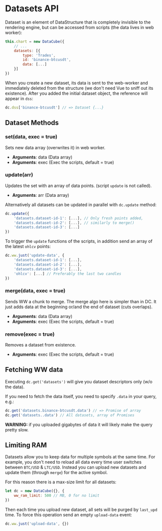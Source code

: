 
# Datasets API

Dataset is an element of DataStructure that is completely invisible to the rendering engine, but can be accessed from scripts (the data lives in web worker):

```js
this.chart = new DataCube({
    // ...
    datasets: [{
        type: 'Trades',
        id: 'binance-btcusdt',
        data: [...]
    }]
})
```

When you create a new dataset, its data is sent to the web-worker and immediately deleted from the structure (we don't need Vue to sniff out its existence).
After you added the initial dataset object, the reference will appear in `dss`:


```js
dc.dss['binance-btcusdt'] // => Dataset {...}
```

## Dataset Methods

### set(data, exec = true)

Sets new data array (overwrites it) in web worker.

* **Arguments**: data (Data array)
* **Arguments**: exec (Exec the scripts, default = true)

### update(arr)

Updates the set with an array of data points. (script `update` is not called).

* **Arguments**: arr (Data array)

Alternatively all datasets can be updated in parallel with `dc.update` method:

```js
dc.update({
    'datasets.dataset-id-1': [...], // Only fresh points added,
    'datasets.dataset-id-2': [...], // similarly to merge()
    'datasets.dataset-id-3': [...]
})
```

To trigger the `update` functions of the scripts, in addition send an array of the latest `ohlcv` points:

```js
dc.ww.just('update-data', {
    'datasets.dataset-id-1': [...],
    'datasets.dataset-id-2': [...],
    'datasets.dataset-id-3': [...],
    'ohlcv': [...] // Preferably the last two candles
})
```

### merge(data, exec = true)

Sends WW a chunk to merge. The merge algo here is simpler than in DC. It just adds data at the beginning or/and the end of dataset (cuts overlaps).

* **Arguments**: data (Data array)
* **Arguments**: exec (Exec the scripts, default = true)

### remove(exec = true)

Removes a dataset from existence.

* **Arguments**: exec (Exec the scripts, default = true)

## Fetching WW data

Executing `dc.get('datasets')` will give you dataset descriptors only (w/o the data).

If you need to fetch the data itself, you need to specify `.data` in your query, e.g.:

```js
dc.get('datasets.binance-btcusdt.data') // => Promise of array
dc.get('datasets..data') // All datasets, array of Promises
```

**WARNING:** if you uploaded gigabytes of data it will likely make the query pretty slow.

## Limiting RAM

Datasets allow you to keep data for multiple symbols at the same time. For example, you don't need to reload all data every time user switches between `BTC/USD` & `LTC/USD`. Instead you can upload new datasets and update them (through `merge`) for the active symbol.

For this reason there is a max-size limit for all datasets:

```js
let dc = new DataCube({}, {
    ww_ram_limit: 500 // MB, 0 for no limit
})
```

Then each time you upload new dataset, all sets will be purged by `last_upd` time. To force this operation send an empty `upload-data` event:

```js
dc.ww.just('upload-data', {})
```
